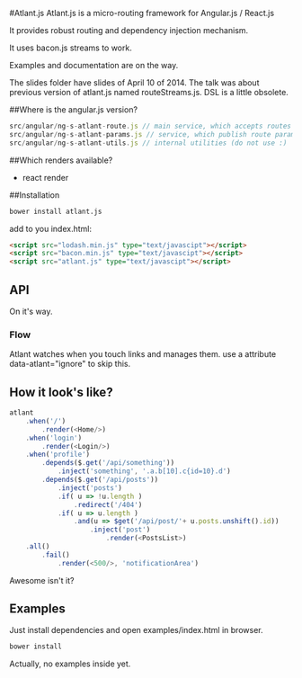 #Atlant.js
Atlant.js is a micro-routing framework for Angular.js / React.js

It provides robust routing and dependency injection mechanism. 

It uses bacon.js streams to work.

Examples and documentation are on the way.

The slides folder have slides of April 10 of 2014. 
The talk was about previous version of atlant.js named routeStreams.js.
DSL is a little obsolete.

##Where is the angular.js version?

```js
src/angular/ng-s-atlant-route.js // main service, which accepts routes declarations.
src/angular/ng-s-atlant-params.js // service, which publish route params info
src/angular/ng-s-atlant-utils.js // internal utilities (do not use :)
```

##Which renders available?

- react render

##Installation

```sh
bower install atlant.js
```


add to you index.html:

```html
<script src="lodash.min.js" type="text/javascipt"></script>
<script src="bacon.min.js" type="text/javascipt"></script>
<script src="atlant.js" type="text/javascipt"></script>
```

## API

On it's way.

### Flow

Atlant watches when you touch links and manages them. 
use a attribute data-atlant="ignore" to skip this.

## How it look's like?

```js
atlant 
    .when('/')   
        .render(<Home/>)  
    .when('login')  
        .render(<Login/>)  
    .when('profile')  
        .depends($.get('/api/something'))  
            .inject('something', '.a.b[10].c{id=10}.d')  
        .depends($.get('/api/posts'))  
            .inject('posts')  
            .if( u => !u.length )  
                .redirect('/404')  
            .if( u => u.length )  
                .and(u => $get('/api/post/'+ u.posts.unshift().id))  
                    .inject('post')  
                        .render(<PostsList>)  
    .all()  
        .fail()  
            .render(<500/>, 'notificationArea')  
```

Awesome isn't it?

## Examples

Just install dependencies and open examples/index.html in browser.
```sh
bower install
```

Actually, no examples inside yet.


